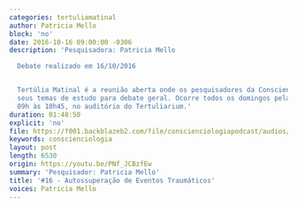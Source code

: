 ```yaml
---
categories: tertuliamatinal
author: Patricia Mello
block: 'no'
date: 2016-10-16 09:00:00 -0306
description: 'Pesquisadora: Patricia Mello

  Debate realizado em 16/10/2016


  Tertúlia Matinal é a reunião aberta onde os pesquisadores da Conscienciologia apresentam
  seus temas de estudo para debate geral. Ocorre todos os domingos pela manhã, das
  09h às 10h45, no auditório do Tertuliarium.'
duration: 01:48:50
explicit: 'no'
file: https://f001.backblazeb2.com/file/conscienciologiapodcast/audios/PNf_JCBzfEw.m4a
keywords: conscienciologia
layout: post
length: 6530
origin: https://youtu.be/PNf_JCBzfEw
summary: 'Pesquisador: Patricia Mello'
title: '#16 - Autossuperação de Eventos Traumáticos'
voices: Patricia Mello
---
```

